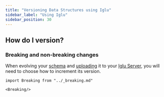 ```yaml
---
title: "Versioning Data Structures using Iglu"
sidebar_label: "Using Iglu"
sidebar_position: 30
---
```


## How do I version?

### Breaking and non-breaking changes

When evolving your [schema](/docs/understanding-your-pipeline/schemas/index.md) and [uploading](/docs/understanding-tracking-design/managing-your-data-structures/iglu/index.md) it to your [Iglu Server](/docs/pipeline-components-and-applications/iglu/iglu-repositories/iglu-server/index.md), you will need to choose how to increment its version.

```mdx-code-block
import Breaking from "../_breaking.md"

<Breaking/>
```
